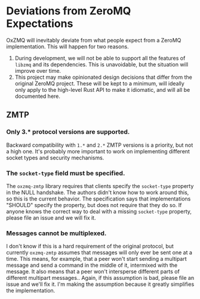 <!-- This Source Code Form is subject to the terms of the Mozilla Public
   - License, v. 2.0. If a copy of the MPL was not distributed with this
   - file, You can obtain one at https://mozilla.org/MPL/2.0/. -->

# Deviations from ZeroMQ Expectations

OxZMQ will inevitably deviate from what people expect from a ZeroMQ implementation. This will happen for two reasons.

1. During development, we will not be able to support all the features of `libzmq` and its dependencies. This is unavoidable, but the situation will improve over time.
2. This project may make opinionated design decisions that differ from the original ZeroMQ project. These will be kept to a minimum, will ideally only apply to the high-level Rust API to make it idiomatic, and will all be documented here.

## ZMTP

### Only 3.* protocol versions are supported.
Backward compatibility with `1.*` and `2.*` ZMTP versions is a priority, but not a high one. It's probably more important to work on implementing different socket types and security mechanisms.

### The `socket-type` field must be specified.
The `oxzmq-zmtp` library requires that clients specify the `socket-type` property in the NULL handshake. The authors didn't know how to work around this, so this is the current behavior. The specification says that implementations "SHOULD" specify the property, but does not require that they do so. If anyone knows the correct way to deal with a missing `socket-type` property, please file an issue and we will fix it.

### Messages cannot be multiplexed.
I don't know if this is a hard requirement of the original protocol, but currently `oxzmq-zmtp` assumes that messages will only ever be sent one at a time. This means, for example, that a peer won't start sending a multipart message and send a command in the middle of it, intermixed with the message. It also means that a peer won't intersperse different parts of different multipart messages.. Again, if this assumption is bad, please file an issue and we'll fix it. I'm making the assumption because it greatly simplifies the implementation.